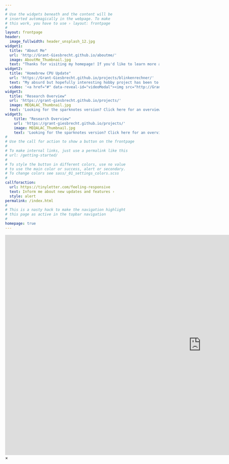 ```yaml
---
#
# Use the widgets beneath and the content will be
# inserted automagically in the webpage. To make
# this work, you have to use › layout: frontpage
#
layout: frontpage
header:
  image_fullwidth: header_unsplash_12.jpg
widget1:
  title: "About Me"
  url: 'http://Grant-Giesbrecht.github.io/aboutme/'
  image: AboutMe_Thumbnail.jpg
  text: "Thanks for visiting my homepage! If you'd like to learn more about me and my goals, feel free to check out my about page."
widget2:
  title: "Homebrew CPU Update"
  url: 'https://Grant-Giesbrecht.github.io/projects/blinkenrechner/'
  text: "My absurd but hopefully interesting hobby project has been to build a computer processor from logic gates. The project has expanded into a fully functioning homebrew 8-bit computer. Checkout the overview video above, or use the button below to see it's project page!"
  video: '<a href="#" data-reveal-id="videoModal"><img src="http://Grant-Giesbrecht.github.io/images/blinken_vid_thumbnail.png" width="302" height="182" alt=""/></a>'
widget3:
  title: "Research Overview"
  url: 'https://grant-giesbrecht.github.io/projects/'
  image: MEQALAC_Thumbnail.jpg
  text: 'Looking for the sparknotes version? Click here for an overview of my past and present research.'
widget3:
	title: "Research Overview"
	url: 'https://grant-giesbrecht.github.io/projects/'
	image: MEQALAC_Thumbnail.jpg
	text: 'Looking for the sparknotes version? Click here for an overview of my past and present research.'
#
# Use the call for action to show a button on the frontpage
#
# To make internal links, just use a permalink like this
# url: /getting-started/
#
# To style the button in different colors, use no value
# to use the main color or success, alert or secondary.
# To change colors see sass/_01_settings_colors.scss
#
callforaction:
  url: https://tinyletter.com/feeling-responsive
  text: Inform me about new updates and features ›
  style: alert
permalink: /index.html
#
# This is a nasty hack to make the navigation highlight
# this page as active in the topbar navigation
#
homepage: true
---
```


<div id="videoModal" class="reveal-modal large" data-reveal="">
  <div class="flex-video widescreen vimeo" style="display: block;">
    <iframe width="1280" height="720" src="https://www.youtube.com/embed/3b5zCFSmVvU" frameborder="0" allowfullscreen></iframe>
  </div>
  <a class="close-reveal-modal">&#215;</a>
</div>
